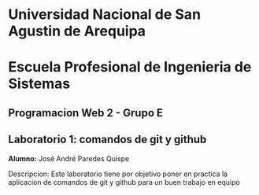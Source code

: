 # Universidad Nacional de San Agustin de Arequipa
# Escuela Profesional de Ingenieria de Sistemas
## Programacion Web 2 - Grupo E
## Laboratorio 1: comandos de git y github
**Alumno:** José André Paredes Quispe

Descripcion: Este laboratorio tiene por objetivo poner en practica la aplicacion de comandos de git y github para un buen trabajo en equipo
